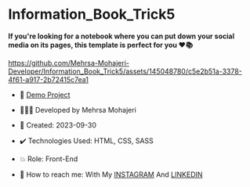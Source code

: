 # Information_Book_Trick5

**If you're looking for a notebook where you can put down your social media on its pages, this template is perfect for you ♥️📚**


https://github.com/Mehrsa-Mohajeri-Developer/Information_Book_Trick5/assets/145048780/c5e2b51a-3378-4f61-a917-2b72415c7ea1


- 🔗 [Demo Project](https://mehrsamohajeri.github.io/Information_Book_Trick5/)
  
- 👩🏻‍💻 Developed by Mehrsa Mohajeri

- 📆 Created: 2023-09-30

- ✔️ Technologies Used: HTML, CSS, SASS

- 💥 Role: Front-End

- 📲 How to reach me: With My [INSTAGRAM](https://www.instagram.com/mehrsa_mohajeri_developer) And [LINKEDIN](https://www.linkedin.com/in/mehrsa-mohajeri-developer)
